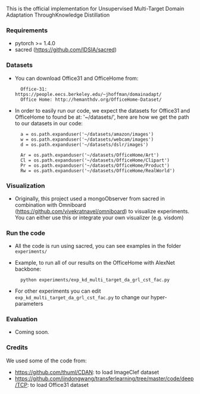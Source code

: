 This is the official implementation for Unsupervised Multi-Target Domain Adaptation ThroughKnowledge Distillation

### Requirements

- pytorch >= 1.4.0
- sacred (https://github.com/IDSIA/sacred)

### Datasets

- You can download Office31 and OfficeHome from:
    
        Office-31: https://people.eecs.berkeley.edu/~jhoffman/domainadapt/
        Office Home: http://hemanthdv.org/OfficeHome-Dataset/
    
- In order to easily run our code, we expect the datasets for Office31 and OfficeHome to found be at: '~/datasets/', here are how we get the path to our datasets in our code:
        
        a = os.path.expanduser('~/datasets/amazon/images')
        w = os.path.expanduser('~/datasets/webcam/images')
        d = os.path.expanduser('~/datasets/dslr/images')

        Ar = os.path.expanduser('~/datasets/OfficeHome/Art')
        Cl = os.path.expanduser('~/datasets/OfficeHome/Clipart')
        Pr = os.path.expanduser('~/datasets/OfficeHome/Product')
        Rw = os.path.expanduser('~/datasets/OfficeHome/RealWorld')

### Visualization

- Originally, this project used a mongoObserver from sacred in combination with Omniboard (https://github.com/vivekratnavel/omniboard) to visualize experiments. You can either use this or integrate your own visualizer (e.g. visdom)

### Run the code

- All the code is run using sacred, you can see examples in the folder `experiments/`
- Example, to run all of our results on the OfficeHome with AlexNet backbone:
    
        python experiments/exp_kd_multi_target_da_grl_cst_fac.py
- For other experiments you can edit `exp_kd_multi_target_da_grl_cst_fac.py` to change our hyper-parameters

### Evaluation

- Coming soon.

### Credits

We used some of the code from:
  - https://github.com/thuml/CDAN: to load ImageClef dataset
  - https://github.com/jindongwang/transferlearning/tree/master/code/deep/TCP: to load Office31 dataset
